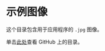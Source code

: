 ﻿# 示例图像

这个目录包含用于应用程序的 `.jpg` 图像。

单击[此处][githublink]查看 GitHub 上的目录。

[githublink]: https://github.com/Azure/LearnAI-Bootcamp/tree/master/lab01.1-computer_vision/resources/sample_images